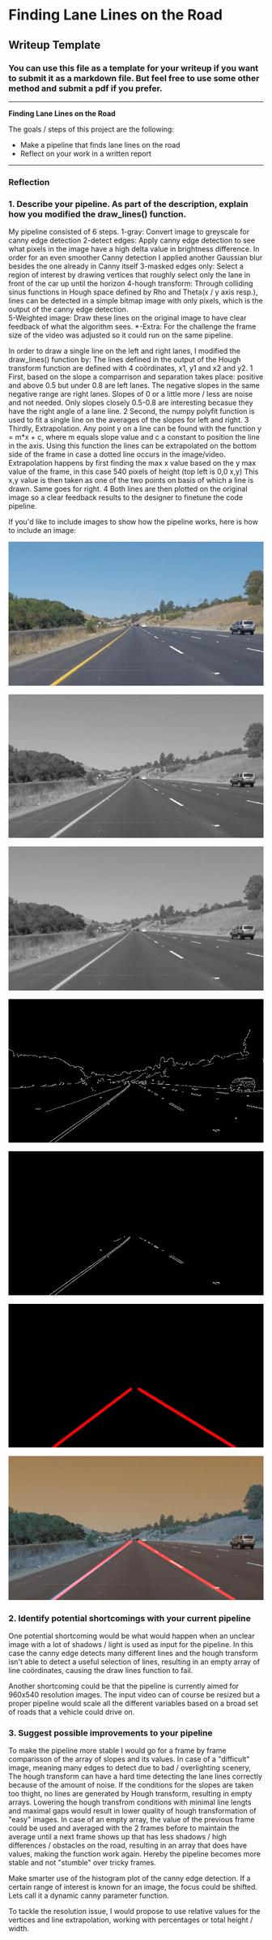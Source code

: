 # **Finding Lane Lines on the Road** 

## Writeup Template

### You can use this file as a template for your writeup if you want to submit it as a markdown file. But feel free to use some other method and submit a pdf if you prefer.

---

**Finding Lane Lines on the Road**

The goals / steps of this project are the following:
* Make a pipeline that finds lane lines on the road
* Reflect on your work in a written report


[//]: # (Image References)

[image0]: ./Output/result0.jpg "result0"

[image1]: ./Output/result1.jpg "result1"

[image2]: ./Output/result2.jpg "result2"

[image3]: ./Output/result3.jpg "result3"

[image4]: ./Output/result4.jpg "result4"

[image5]: ./Output/result5.jpg "result5"

[image6]: ./Output/result6.jpg "result6"

---

### Reflection

### 1. Describe your pipeline. As part of the description, explain how you modified the draw_lines() function.

My pipeline consisted of 6 steps. 
1-gray: Convert image to greyscale for canny edge detection
2-detect edges: Apply canny edge detection to see what pixels in the image have a high delta value in brightness difference. In order for an even smoother Canny detection I applied another Gaussian blur besides the one already in Canny itself
3-masked edges only: Select a region of interest by drawing vertices that roughly select only the lane in front of the car up until the horizon
4-hough transform: Through colliding sinus functions in Hough space defined by Rho and Theta(x / y axis resp.), lines can be detected in a simple bitmap image with only pixels, which is the output of the canny edge detection.  
5-Weighted image: Draw these lines on the original image to have clear feedback of what the algorithm sees. 
*-Extra: For the challenge the frame size of the video was adjusted so it could run on the same pipeline. 

In order to draw a single line on the left and right lanes, I modified the draw_lines() function by:
The lines defined in the output of the Hough transform function are defined with 4 coördinates, x1, y1 and x2 and y2. 
1 First, based on the slope a comparrison and separation takes place: positive and above 0.5 but under 0.8 are left lanes. The negative slopes in the same negative range are right lanes. 
Slopes of 0 or a little more / less are noise and not needed. Only slopes closely 0.5-0.8 are interesting becasue they have the right angle of a lane line. 
2 Second, the numpy polyfit function is used to fit a single line on the averages of the slopes for left and right.
3 Thirdly, Extrapolation. Any point y on a line can be found with the function y = m*x + c, where m equals slope value and c a constant to position the line in the axis.
Using this function the lines can be extrapolated on the bottom side of the frame in case a dotted line occurs in the image/video. 
Extrapolation happens by first finding the max x value based on the y max value of the frame, in this case 540 pixels of height (top left is 0,0 x,y)
This x,y value is then taken as one of the two points on basis of which a line is drawn. Same goes for right. 
4 Both lines are then plotted on the original image so a clear feedback results to the designer to finetune the code pipeline. 


If you'd like to include images to show how the pipeline works, here is how to include an image: 

![alt text][image0]

![alt text][image1]

![alt text][image2]

![alt text][image3]

![alt text][image4]

![alt text][image5]

![alt text][image6]


### 2. Identify potential shortcomings with your current pipeline


One potential shortcoming would be what would happen when an unclear image with a lot of shadows / light is used as input for the pipeline.
In this case the canny edge detects many different lines and the hough transform isn't able to detect a useful selection of lines, resulting in an empty array of line coördinates, causing the draw lines function to fail.

Another shortcoming could be that the pipeline is currently aimed for 960x540 resolution images. The input video can of course be resized but a proper pipeline would
scale all the different variables based on a broad set of roads that a vehicle could drive on.


### 3. Suggest possible improvements to your pipeline

To make the pipeline more stable I would go for a frame by frame comparisson of the array of slopes and its values. In case of a "difficult" image, meaning many edges to detect due to bad / overlighting scenery,
The hough transform can have a hard time detecting the lane lines correctly because of the amount of noise. If the conditions for the slopes are taken too thight, no lines are generated by Hough transform, resulting in empty arrays.
Lowering the hough transfrom conditions with minimal line lengts and maximal gaps would result in lower quality of hough transformation of "easy" images. 
In case of an empty array, the value of the previous frame could be used and averaged with the 2 frames before to maintain the average until a next frame shows up that has less shadows / high differences / obstacles on the road, 
resulting in an array that does have values, making the function work again. Hereby the pipeline becomes more stable and not "stumble" over tricky frames. 

Make smarter use of the histogram plot of the canny edge detection. If a certain range of interest is known for an image, the focus could be shifted. Lets call it a dynamic canny parameter function. 

To tackle the resolution issue, I would propose to use relative values for the vertices and line extrapolation, working with percentages or total height / width. 

